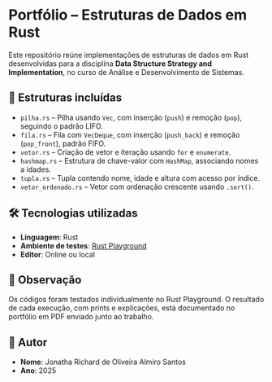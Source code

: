 # Portfólio – Estruturas de Dados em Rust

Este repositório reúne implementações de estruturas de dados em Rust desenvolvidas para a disciplina **Data Structure Strategy and Implementation**, no curso de Análise e Desenvolvimento de Sistemas.

## 📌 Estruturas incluídas

- `pilha.rs` – Pilha usando `Vec`, com inserção (`push`) e remoção (`pop`), seguindo o padrão LIFO.
- `fila.rs` – Fila com `VecDeque`, com inserção (`push_back`) e remoção (`pop_front`), padrão FIFO.
- `vetor.rs` – Criação de vetor e iteração usando `for` e `enumerate`.
- `hashmap.rs` – Estrutura de chave-valor com `HashMap`, associando nomes a idades.
- `tupla.rs` – Tupla contendo nome, idade e altura com acesso por índice.
- `vetor_ordenado.rs` – Vetor com ordenação crescente usando `.sort()`.

## 🛠️ Tecnologias utilizadas

- **Linguagem**: Rust
- **Ambiente de testes**: [Rust Playground](https://play.rust-lang.org)
- **Editor**: Online ou local

## 📄 Observação

Os códigos foram testados individualmente no Rust Playground. O resultado de cada execução, com prints e explicações, está documentado no portfólio em PDF enviado junto ao trabalho.

## 👤 Autor

- **Nome**: Jonatha Richard de Oliveira Almiro Santos  
- **Ano**: 2025  
